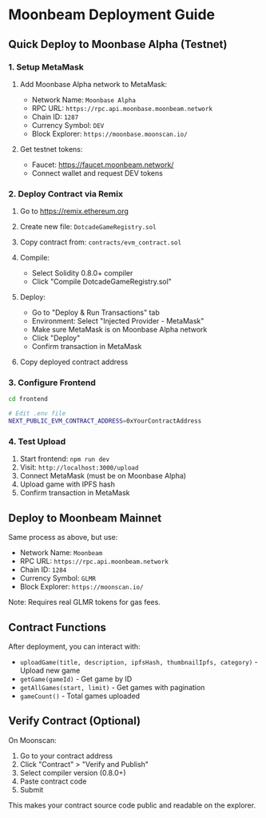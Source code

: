 # Moonbeam Deployment Guide

## Quick Deploy to Moonbase Alpha (Testnet)

### 1. Setup MetaMask

1. Add Moonbase Alpha network to MetaMask:
   - Network Name: `Moonbase Alpha`
   - RPC URL: `https://rpc.api.moonbase.moonbeam.network`
   - Chain ID: `1287`
   - Currency Symbol: `DEV`
   - Block Explorer: `https://moonbase.moonscan.io/`

2. Get testnet tokens:
   - Faucet: https://faucet.moonbeam.network/
   - Connect wallet and request DEV tokens

### 2. Deploy Contract via Remix

1. Go to https://remix.ethereum.org

2. Create new file: `DotcadeGameRegistry.sol`

3. Copy contract from: `contracts/evm_contract.sol`

4. Compile:
   - Select Solidity 0.8.0+ compiler
   - Click "Compile DotcadeGameRegistry.sol"

5. Deploy:
   - Go to "Deploy & Run Transactions" tab
   - Environment: Select "Injected Provider - MetaMask"
   - Make sure MetaMask is on Moonbase Alpha network
   - Click "Deploy"
   - Confirm transaction in MetaMask

6. Copy deployed contract address

### 3. Configure Frontend

```bash
cd frontend

# Edit .env file
NEXT_PUBLIC_EVM_CONTRACT_ADDRESS=0xYourContractAddress
```

### 4. Test Upload

1. Start frontend: `npm run dev`
2. Visit: `http://localhost:3000/upload`
3. Connect MetaMask (must be on Moonbase Alpha)
4. Upload game with IPFS hash
5. Confirm transaction in MetaMask

## Deploy to Moonbeam Mainnet

Same process as above, but use:
- Network Name: `Moonbeam`
- RPC URL: `https://rpc.api.moonbeam.network`
- Chain ID: `1284`
- Currency Symbol: `GLMR`
- Block Explorer: `https://moonscan.io/`

Note: Requires real GLMR tokens for gas fees.

## Contract Functions

After deployment, you can interact with:

- `uploadGame(title, description, ipfsHash, thumbnailIpfs, category)` - Upload new game
- `getGame(gameId)` - Get game by ID
- `getAllGames(start, limit)` - Get games with pagination
- `gameCount()` - Total games uploaded

## Verify Contract (Optional)

On Moonscan:
1. Go to your contract address
2. Click "Contract" > "Verify and Publish"
3. Select compiler version (0.8.0+)
4. Paste contract code
5. Submit

This makes your contract source code public and readable on the explorer.
